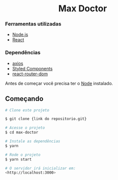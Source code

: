 <h1 align="center">Max Doctor</h1>

### Ferramentas utilizadas

- [Node.js](https://nodejs.org/en/)
- [React](https://pt-br.reactjs.org/)

### Dependências

- [axios](https://github.com/axios/axios)
- [Styled Components](https://styled-components.com/)
- [react-router-dom](https://reactrouter.com/web/guides/quick-start)


Antes de começar você precisa ter o
[Node](https://nodejs.org/en/) instalado.

## Começando ##

```bash
# Clone este projeto

$ git clone {link do repositorio.git}

# Acesse o projeto
$ cd max-doctor

# Instale as dependências
$ yarn

# Rode o projeto
$ yarn start

# O servidor irá inicializar em: 
<http://localhost:3000>
```